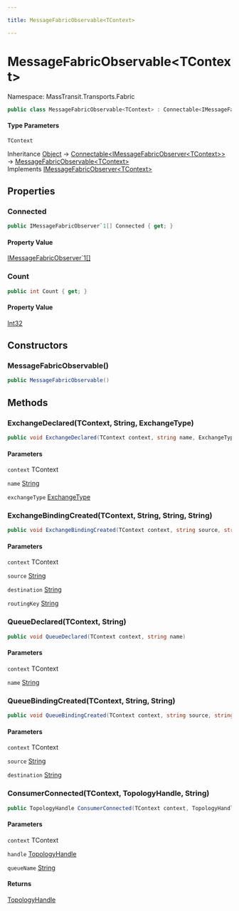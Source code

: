 ```yaml
---

title: MessageFabricObservable<TContext>

---
```


# MessageFabricObservable\<TContext\>

Namespace: MassTransit.Transports.Fabric

```csharp
public class MessageFabricObservable<TContext> : Connectable<IMessageFabricObserver<TContext>>, IMessageFabricObserver<TContext>
```

#### Type Parameters

`TContext`<br/>

Inheritance [Object](https://learn.microsoft.com/en-us/dotnet/api/system.object) → [Connectable\<IMessageFabricObserver\<TContext\>\>](../../masstransit-abstractions/masstransit-util/connectable-1) → [MessageFabricObservable\<TContext\>](../masstransit-transports-fabric/messagefabricobservable-1)<br/>
Implements [IMessageFabricObserver\<TContext\>](../masstransit-transports-fabric/imessagefabricobserver-1)

## Properties

### **Connected**

```csharp
public IMessageFabricObserver`1[] Connected { get; }
```

#### Property Value

[IMessageFabricObserver`1[]](../masstransit-transports-fabric/imessagefabricobserver-1)<br/>

### **Count**

```csharp
public int Count { get; }
```

#### Property Value

[Int32](https://learn.microsoft.com/en-us/dotnet/api/system.int32)<br/>

## Constructors

### **MessageFabricObservable()**

```csharp
public MessageFabricObservable()
```

## Methods

### **ExchangeDeclared(TContext, String, ExchangeType)**

```csharp
public void ExchangeDeclared(TContext context, string name, ExchangeType exchangeType)
```

#### Parameters

`context` TContext<br/>

`name` [String](https://learn.microsoft.com/en-us/dotnet/api/system.string)<br/>

`exchangeType` [ExchangeType](../masstransit-transports-fabric/exchangetype)<br/>

### **ExchangeBindingCreated(TContext, String, String, String)**

```csharp
public void ExchangeBindingCreated(TContext context, string source, string destination, string routingKey)
```

#### Parameters

`context` TContext<br/>

`source` [String](https://learn.microsoft.com/en-us/dotnet/api/system.string)<br/>

`destination` [String](https://learn.microsoft.com/en-us/dotnet/api/system.string)<br/>

`routingKey` [String](https://learn.microsoft.com/en-us/dotnet/api/system.string)<br/>

### **QueueDeclared(TContext, String)**

```csharp
public void QueueDeclared(TContext context, string name)
```

#### Parameters

`context` TContext<br/>

`name` [String](https://learn.microsoft.com/en-us/dotnet/api/system.string)<br/>

### **QueueBindingCreated(TContext, String, String)**

```csharp
public void QueueBindingCreated(TContext context, string source, string destination)
```

#### Parameters

`context` TContext<br/>

`source` [String](https://learn.microsoft.com/en-us/dotnet/api/system.string)<br/>

`destination` [String](https://learn.microsoft.com/en-us/dotnet/api/system.string)<br/>

### **ConsumerConnected(TContext, TopologyHandle, String)**

```csharp
public TopologyHandle ConsumerConnected(TContext context, TopologyHandle handle, string queueName)
```

#### Parameters

`context` TContext<br/>

`handle` [TopologyHandle](../masstransit-transports-fabric/topologyhandle)<br/>

`queueName` [String](https://learn.microsoft.com/en-us/dotnet/api/system.string)<br/>

#### Returns

[TopologyHandle](../masstransit-transports-fabric/topologyhandle)<br/>
